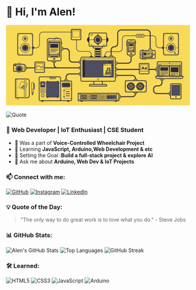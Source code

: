 
# 👋 Hi, I'm Alen!
<p align="center">
 <img src="https://github.com/Alentj/alentj/raw/main/aab6d8e2-88bf-4d56-a2ab-4ce46f2cdcfa.gif" width="600px">
</p>

![Quote](https://quotes-github-readme.vercel.app/api?type=horizontal&theme=dark)


### 🚀 Web Developer | IoT Enthusiast | CSE Student
- 🔭 Was a part of **Voice-Controlled Wheelchair Project** 
- 🌱 Learning **JavaScript, Arduino,Web Development & etc**
- 🎯 Setting the Goal :**Build a full-stack project & explore AI**
- 💬 Ask me about **Arduino, Web Dev & IoT Projects**

### 📫 Connect with me:
[![GitHub](https://img.shields.io/badge/-GitHub-333?style=flat-square&logo=GitHub&logoColor=white)](https://github.com/alentj)
[![Instagram](https://img.shields.io/badge/-Instagram-E4405F?style=flat-square&logo=Instagram&logoColor=white)](https://instagram.com/alen.tj_)
[![LinkedIn](https://img.shields.io/badge/-LinkedIn-0077B5?style=flat-square&logo=LinkedIn&logoColor=white)](https://linkedin.com/in/alen-tj)
### 💡 Quote of the Day:

> "The only way to do great work is to love what you do." - Steve Jobs

### 📊 GitHub Stats:
![Alen's GitHub Stats](https://github-readme-stats.vercel.app/api?username=alentj&show_icons=true&theme=tokyonight)
![Top Languages](https://github-readme-stats.vercel.app/api/top-langs/?username=alentj&layout=compact&theme=tokyonight)
![GitHub Streak](https://github-readme-streak-stats.herokuapp.com/?user=alentj&theme=tokyonight)
### 🛠️ Learned:
<img src="https://img.shields.io/badge/-HTML5-E34F26?style=flat-square&logo=html5&logoColor=white" alt="HTML5"/>
<img src="https://img.shields.io/badge/-CSS3-1572B6?style=flat-square&logo=css3&logoColor=white" alt="CSS3"/>
<img src="https://img.shields.io/badge/-JavaScript-F7DF1E?style=flat-square&logo=javascript&logoColor=black" alt="JavaScript"/>
<img src="https://img.shields.io/badge/-Arduino-00979D?style=flat-square&logo=arduino&logoColor=white" alt="Arduino"/>

